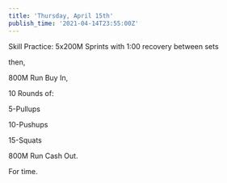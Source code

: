 ```yaml
---
title: 'Thursday, April 15th'
publish_time: '2021-04-14T23:55:00Z'
---
```


Skill Practice: 5x200M Sprints with 1:00 recovery between sets

then,

800M Run Buy In,

10 Rounds of:

5-Pullups

10-Pushups

15-Squats

800M Run Cash Out.

For time.
